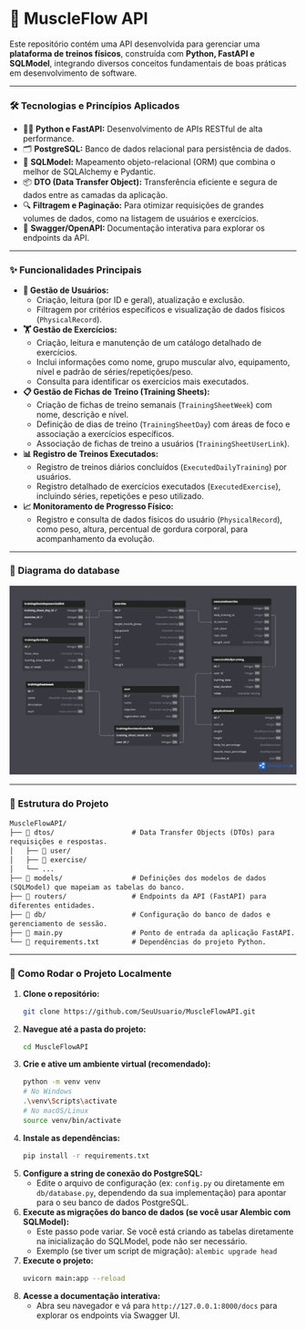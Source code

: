 # 🚀 MuscleFlow API

Este repositório contém uma API desenvolvida para gerenciar uma **plataforma de treinos físicos**, construída com **Python, FastAPI e SQLModel**, integrando diversos conceitos fundamentais de boas práticas em desenvolvimento de software.

---

### 🛠️ Tecnologias e Princípios Aplicados

* 🧑‍💻 **Python e FastAPI:** Desenvolvimento de APIs RESTful de alta performance.
* 🗂️ **PostgreSQL:** Banco de dados relacional para persistência de dados.
* 🔄 **SQLModel:** Mapeamento objeto-relacional (ORM) que combina o melhor de SQLAlchemy e Pydantic.
* 📦 **DTO (Data Transfer Object):** Transferência eficiente e segura de dados entre as camadas da aplicação.
* 🔍 **Filtragem e Paginação:** Para otimizar requisições de grandes volumes de dados, como na listagem de usuários e exercícios.
* 📖 **Swagger/OpenAPI:** Documentação interativa para explorar os endpoints da API.

---

### ✨ Funcionalidades Principais

* **👤 Gestão de Usuários:**
    * Criação, leitura (por ID e geral), atualização e exclusão.
    * Filtragem por critérios específicos e visualização de dados físicos (`PhysicalRecord`).
* **🏋️ Gestão de Exercícios:**
    * Criação, leitura e manutenção de um catálogo detalhado de exercícios.
    * Inclui informações como nome, grupo muscular alvo, equipamento, nível e padrão de séries/repetições/peso.
    * Consulta para identificar os exercícios mais executados.
* **📋 Gestão de Fichas de Treino (Training Sheets):**
    * Criação de fichas de treino semanais (`TrainingSheetWeek`) com nome, descrição e nível.
    * Definição de dias de treino (`TrainingSheetDay`) com áreas de foco e associação a exercícios específicos.
    * Associação de fichas de treino a usuários (`TrainingSheetUserLink`).
* **📊 Registro de Treinos Executados:**
    * Registro de treinos diários concluídos (`ExecutedDailyTraining`) por usuários.
    * Registro detalhado de exercícios executados (`ExecutedExercise`), incluindo séries, repetições e peso utilizado.
* **📈 Monitoramento de Progresso Físico:**
    * Registro e consulta de dados físicos do usuário (`PhysicalRecord`), como peso, altura, percentual de gordura corporal, para acompanhamento da evolução.

---
### 💾 Diagrama do database

![Diagrama](ModeloDB.png)

---

### 📂 Estrutura do Projeto

```
MuscleFlowAPI/
├── 📂 dtos/                   # Data Transfer Objects (DTOs) para requisições e respostas.
│   ├── 📂 user/
│   ├── 📂 exercise/
│   └── ...
├── 📂 models/                 # Definições dos modelos de dados (SQLModel) que mapeiam as tabelas do banco.
├── 📂 routers/                # Endpoints da API (FastAPI) para diferentes entidades.
├── 📂 db/                     # Configuração do banco de dados e gerenciamento de sessão.
├── 📄 main.py                 # Ponto de entrada da aplicação FastAPI.
└── 📄 requirements.txt        # Dependências do projeto Python.
```

---

### 🚀 Como Rodar o Projeto Localmente

1.  **Clone o repositório:**
    ```bash
    git clone https://github.com/SeuUsuario/MuscleFlowAPI.git
    ```
2.  **Navegue até a pasta do projeto:**
    ```bash
    cd MuscleFlowAPI
    ```
3.  **Crie e ative um ambiente virtual (recomendado):**
    ```bash
    python -m venv venv
    # No Windows
    .\venv\Scripts\activate
    # No macOS/Linux
    source venv/bin/activate
    ```
4.  **Instale as dependências:**
    ```bash
    pip install -r requirements.txt
    ```
5.  **Configure a string de conexão do PostgreSQL:**
    * Edite o arquivo de configuração (ex: `config.py` ou diretamente em `db/database.py`, dependendo da sua implementação) para apontar para o seu banco de dados PostgreSQL.
6.  **Execute as migrações do banco de dados (se você usar Alembic com SQLModel):**
    * Este passo pode variar. Se você está criando as tabelas diretamente na inicialização do SQLModel, pode não ser necessário.
    * Exemplo (se tiver um script de migração): `alembic upgrade head`
7.  **Execute o projeto:**
    ```bash
    uvicorn main:app --reload
    ```
8.  **Acesse a documentação interativa:**
    * Abra seu navegador e vá para `http://127.0.0.1:8000/docs` para explorar os endpoints via Swagger UI.